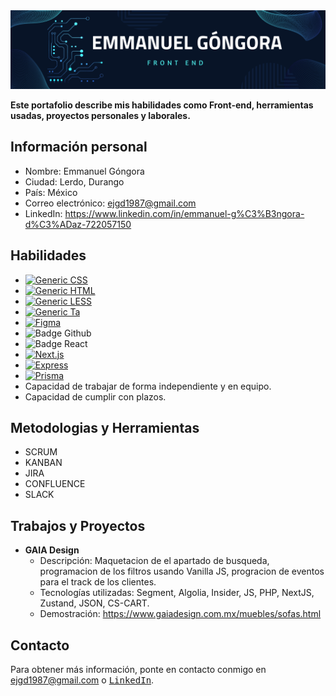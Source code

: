<div align="center">
<img src="https://raw.githubusercontent.com/emmanueljgd1987/emmanueljgd1987/main/BANNER%20GITHUB.png">
</div>

**Este portafolio describe mis habilidades como Front-end, herramientas usadas, proyectos personales y laborales.**

## **Información personal**

* Nombre: Emmanuel Góngora
* Ciudad: Lerdo, Durango
* País: México 
* Correo electrónico: ejgd1987@gmail.com
* LinkedIn: https://www.linkedin.com/in/emmanuel-g%C3%B3ngora-d%C3%ADaz-722057150

## **Habilidades**

* [![Generic CSS](https://img.shields.io/badge/CSS-CSS3-blue.svg)](https://shields.io/)
* [![Generic HTML](https://img.shields.io/badge/HTML-HTML5-orange.svg)](https://shields.io/)
* [![Generic LESS](https://img.shields.io/badge/LESS-6.4-blue.svg)](https://shields.io/)
* [![Generic Ta](https://badges.aleen42.com/src/tailwindcss.svg)](https://shields.io/)
* [![Figma](https://img.shields.io/badge/Figma-116.4-green.svg)](https://shields.io/)
* ![Badge Github](https://badges.aleen42.com/src/github.svg)   
* ![Badge React](https://badges.aleen42.com/src/react.svg)
* [![Next.js](https://img.shields.io/badge/Next.js-13.1.0-orange.svg)](https://nextjs.org/)
* [![Express](https://img.shields.io/badge/Express-4.18.0-green.svg)](https://expressjs.com/)
* [![Prisma](https://img.shields.io/badge/Prisma-3.10.0-blue.svg)](https://www.prisma.io/)
* Capacidad de trabajar de forma independiente y en equipo.
* Capacidad de cumplir con plazos.

## **Metodologias y Herramientas**

* SCRUM
* KANBAN 
* JIRA
* CONFLUENCE
* SLACK

## **Trabajos y Proyectos**

* **GAIA Design**
    * Descripción: Maquetacion de el apartado de busqueda, programacion de los filtros usando Vanilla JS, progracion de eventos para el track de los clientes.
    * Tecnologías utilizadas: Segment, Algolia, Insider, JS, PHP, NextJS, Zustand, JSON, CS-CART.
    * Demostración: https://www.gaiadesign.com.mx/muebles/sofas.html

## **Contacto**

Para obtener más información, ponte en contacto conmigo en ejgd1987@gmail.com o [<kbd>LinkedIn</kbd>](https://www.linkedin.com/in/emmanuel-g%C3%B3ngora-d%C3%ADaz-722057150).


